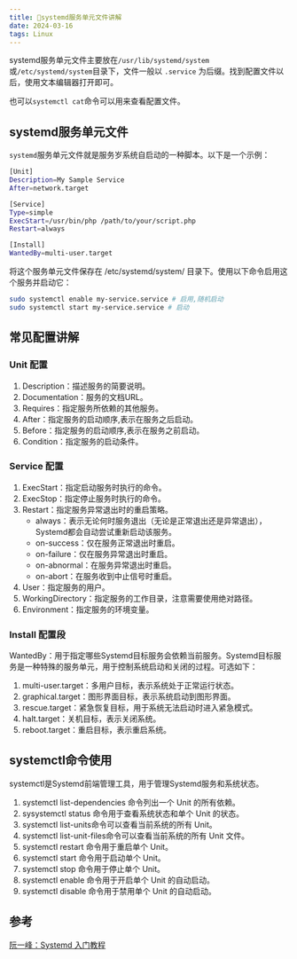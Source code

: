 ```yaml
---
title: 🔰systemd服务单元文件讲解
date: 2024-03-16
tags: Linux
---
```


systemd服务单元文件主要放在`/usr/lib/systemd/system`或`/etc/systemd/system`目录下，文件一般以 `.service` 为后缀。找到配置文件以后，使用文本编辑器打开即可。

也可以`systemctl cat`命令可以用来查看配置文件。

## systemd服务单元文件

`systemd`服务单元文件就是服务岁系统自启动的一种脚本。以下是一个示例：

```sh
[Unit]
Description=My Sample Service
After=network.target

[Service]
Type=simple
ExecStart=/usr/bin/php /path/to/your/script.php
Restart=always

[Install]
WantedBy=multi-user.target
```
<!--more-->
将这个服务单元文件保存在 /etc/systemd/system/ 目录下。使用以下命令启用这个服务并启动它：

```sh
sudo systemctl enable my-service.service # 启用,随机启动
sudo systemctl start my-service.service # 启动
```

## 常见配置讲解

### Unit 配置

1. Description：描述服务的简要说明。
2. Documentation：服务的文档URL。
3. Requires：指定服务所依赖的其他服务。
4. After：指定服务的启动顺序,表示在服务之后启动。
5. Before：指定服务的启动顺序,表示在服务之前启动。
6. Condition：指定服务的启动条件。

### Service 配置

1. ExecStart：指定启动服务时执行的命令。
2. ExecStop：指定停止服务时执行的命令。
3. Restart：指定服务异常退出时的重启策略。
   - always：表示无论何时服务退出（无论是正常退出还是异常退出），Systemd都会自动尝试重新启动该服务。
   - on-success：仅在服务正常退出时重启。
   - on-failure：仅在服务异常退出时重启。
   - on-abnormal：在服务异常退出时重启。
   - on-abort：在服务收到中止信号时重启。
4. User：指定服务的用户。
5. WorkingDirectory：指定服务的工作目录，注意需要使用绝对路径。
6. Environment：指定服务的环境变量。

### Install 配置段

WantedBy：用于指定哪些Systemd目标服务会依赖当前服务。Systemd目标服务是一种特殊的服务单元，用于控制系统启动和关闭的过程。可选如下：

1. multi-user.target：多用户目标，表示系统处于正常运行状态。
2. graphical.target：图形界面目标，表示系统启动到图形界面。
3. rescue.target：紧急恢复目标，用于系统无法启动时进入紧急模式。
4. halt.target：关机目标，表示关闭系统。
5. reboot.target：重启目标，表示重启系统。

## systemctl命令使用

systemctl是Systemd前端管理工具，用于管理Systemd服务和系统状态。

1. systemctl list-dependencies 命令列出一个 Unit 的所有依赖。
2. sysystemctl status <service-name> 命令用于查看系统状态和单个 Unit 的状态。
3. systemctl list-units命令可以查看当前系统的所有 Unit。
4. systemctl list-unit-files命令可以查看当前系统的所有 Unit 文件。
5. systemctl restart <service-name> 命令用于重启单个 Unit。
6. systemctl start <service-name> 命令用于启动单个 Unit。
7. systemctl stop <service-name> 命令用于停止单个 Unit。
8. systemctl enable <service-name> 命令用于开启单个 Unit 的自动启动。
9. systemctl disable <service-name> 命令用于禁用单个 Unit 的自动启动。

## 参考

[阮一峰：Systemd 入门教程](https://www.ruanyifeng.com/blog/2016/03/systemd-tutorial-part-two.html)
